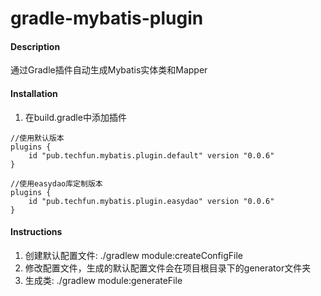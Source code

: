 # gradle-mybatis-plugin

#### Description
通过Gradle插件自动生成Mybatis实体类和Mapper

#### Installation

1. 在build.gradle中添加插件
```
//使用默认版本
plugins {
    id "pub.techfun.mybatis.plugin.default" version "0.0.6"
}
```
```
//使用easydao库定制版本
plugins {
    id "pub.techfun.mybatis.plugin.easydao" version "0.0.6"
}
```

#### Instructions

1. 创建默认配置文件:  ./gradlew module:createConfigFile
2. 修改配置文件，生成的默认配置文件会在项目根目录下的generator文件夹
3. 生成类: ./gradlew module:generateFile